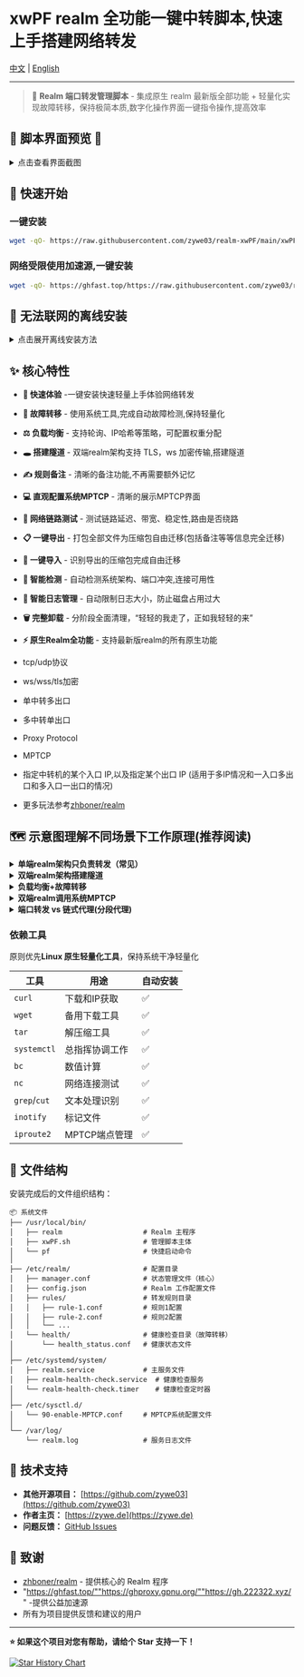 # xwPF realm 全功能一键中转脚本,快速上手搭建网络转发

[中文](README.md) | [English](README_EN.md)

---

> 🛜 **Realm 端口转发管理脚本** - 集成原生 realm 最新版全部功能 + 轻量化实现故障转移，保持极简本质,数字化操作界面一键指令操作,提高效率

## 📸 脚本界面预览 📸

<details>
<summary>点击查看界面截图</summary>

**主界面**
![主界面](https://i.mji.rip/2025/07/17/00ea7f801a89bb83cf6d4cbef4a050e5.png)

**转发配置管理**
![配置管理](https://i.mji.rip/2025/07/17/56557ca87dee48d112b735ad78e0f65e.png)

**负载均衡与故障转移**
![负载均衡+故障转移](https://i.mji.rip/2025/07/17/e545e7ee444a0a2aa3592d080678696c.png)

**中转网络链路测试功能**
![中转网络链路测试](https://i.mji.rip/2025/07/31/2c8a2d147b63c5299bbb7aa02068726e.png)

</details>

## 🚀 快速开始

### 一键安装

```bash
wget -qO- https://raw.githubusercontent.com/zywe03/realm-xwPF/main/xwPF.sh | sudo bash -s install
```

### 网络受限使用加速源,一键安装

```bash
wget -qO- https://ghfast.top/https://raw.githubusercontent.com/zywe03/realm-xwPF/main/xwPF.sh | sudo bash -s install
```

## 🧭 无法联网的离线安装

<details>
<summary>点击展开离线安装方法</summary>

适用于完全无法连接网络

**下载必要文件**

在有网络的设备上下载以下文件：
- **脚本文件下载**：[xwPF.sh](https://github.com/zywe03/realm-xwPF/raw/main/xwPF.sh) (右键点击 → 另存为)
- **Realm 程序下载**（根据系统架构选择）：

| 架构 | 适用系统 | 下载链接 | 检测命令 |
|------|----------|----------|----------|
| x86_64 | 常见64位系统 | [realm-x86_64-unknown-linux-gnu.tar.gz](https://github.com/zhboner/realm/releases/download/v2.7.0/realm-x86_64-unknown-linux-gnu.tar.gz) | `uname -m` 显示 `x86_64` |
| aarch64 | ARM64系统 | [realm-aarch64-unknown-linux-gnu.tar.gz](https://github.com/zhboner/realm/releases/download/v2.7.0/realm-aarch64-unknown-linux-gnu.tar.gz) | `uname -m` 显示 `aarch64` |
| armv7 | ARM32系统（如树莓派） | [realm-armv7-unknown-linux-gnueabihf.tar.gz](https://github.com/zhboner/realm/releases/download/v2.7.0/realm-armv7-unknown-linux-gnueabihf.tar.gz) | `uname -m` 显示 `armv7l` 或 `armv6l` |

随便创建一个目录放置脚本和压缩包文件,bash指令启动脚本选择**1. 安装配置**会优先自动检测**脚本同目录下的realm文件**进行安装

</details>

## ✨ 核心特性

- **🚀 快速体验** -一键安装快速轻量上手体验网络转发
- **🔄 故障转移** - 使用系统工具,完成自动故障检测,保持轻量化
- **⚖️ 负载均衡** - 支持轮询、IP哈希等策略，可配置权重分配
- **🕳️ 搭建隧道** - 双端realm架构支持 TLS，ws 加密传输,搭建隧道
- **✍️ 规则备注** - 清晰的备注功能,不再需要额外记忆
- **💻 直观配置系统MPTCP** - 清晰的展示MPTCP界面
- **🛜 网络链路测试** - 测试链路延迟、带宽、稳定性,路由是否绕路

- **📋 一键导出** - 打包全部文件为压缩包自由迁移(包括备注等等信息完全迁移)
- **📒 一键导入** - 识别导出的压缩包完成自由迁移
- **🔧 智能检测** - 自动检测系统架构、端口冲突,连接可用性

- **📝 智能日志管理** - 自动限制日志大小，防止磁盘占用过大
- **🗑️ 完整卸载** - 分阶段全面清理，“轻轻的我走了，正如我轻轻的来”
- **⚡ 原生Realm全功能** - 支持最新版realm的所有原生功能
- tcp/udp协议
- ws/wss/tls加密
- 单中转多出口
- 多中转单出口
- Proxy Protocol
- MPTCP
- 指定中转机的某个入口 IP,以及指定某个出口 IP (适用于多IP情况和一入口多出口和多入口一出口的情况)
- 更多玩法参考[zhboner/realm](https://github.com/zhboner/realm)

## 🗺️ 示意图理解不同场景下工作原理(推荐阅读)

<details>
<summary><strong>单端realm架构只负责转发（常见）</strong></summary>

中转机安装realm,落地机安装业务软件

中转机realm只负责原模原样把设置的监听IP：端口收到的数据包进行转发到出口机,加密解密由业务软件负责

所以整个链路的加密协议由出口机业务软件决定

![e3c0a9ebcee757b95663fc73adc4e880.png](https://i.mji.rip/2025/07/17/e3c0a9ebcee757b95663fc73adc4e880.png)

</details>

<details>
<summary><strong>双端realm架构搭建隧道</strong></summary>

中转机安装realm,落地机要安装realm和业务软件

在realm和realm之间多套一层realm支持的加密传输

#### 所以中转机realm选择的加密,伪装域名等等,必须与落地机一致,否则无法解密

![4c1f0d860cd89ca79f4234dd23f81316.png](https://i.mji.rip/2025/07/17/4c1f0d860cd89ca79f4234dd23f81316.png)

</details>

<details>
<summary><strong>负载均衡+故障转移</strong></summary>

- 同一端口转发有多个落地机
![a9f7c94e9995022557964011d35c3ad4.png](https://i.mji.rip/2025/07/15/a9f7c94e9995022557964011d35c3ad4.png)

- 前置>多中转>单落地
![2cbc533ade11a8bcbbe63720921e9e05.png](https://i.mji.rip/2025/07/17/2cbc533ade11a8bcbbe63720921e9e05.png)

- `轮询`模式 (roundrobin)

不断切换规则组里的落地机

- `IP哈希`模式 (iphash)

基于源 IP 的哈希值，决定流量走向，保证同一 IP 的请求始终落到同一落地机

- 权重即分配概率

- 故障转移

检测到某个出口故障，暂时移出负载均衡列表，恢复之后会自动添加进负载均衡列表

原生realm暂不支持故障转移

- 脚本的实现原理
```
1. systemd定时器触发 (每4秒)
   ↓
2. 执行健康检查脚本
   ↓
3. 读取规则配置文件
   ↓
4. 对每个目标执行TCP连通性检测
   ├── nc -z -w3 target port
   └── 备用: telnet target port
   ↓
5. 更新健康状态文件（原子更新）
   ├── 成功: success_count++, fail_count=0
   └── 失败: fail_count++, success_count=0
   ↓
6. 判断状态变化
   ├── 连续失败2次 → 标记为故障
   └── 连续成功2次+冷却期120秒(避免抖动频繁切换) → 标记为恢复
   ↓
7. 如有状态变化，创建更新标记文件
```

客户端可使用指令`while ($true) { (Invoke-WebRequest -Uri 'http://ifconfig.me/ip' -UseBasicParsing).Content; Start-Sleep -Seconds 1 }` 或 `while true; do curl -s ifconfig.me; echo; sleep 1; done` 实时监听IP变化情况,确定模式生效

</details>

<details>
<summary>
<strong>双端realm调用系统MPTCP</strong>
</summary>

MPTCP端点不是创建一张新的虚拟网卡，而是：
告诉MPTCP协议栈：这个IP地址可以用于MPTCP连接
指定路径：数据可以通过这个IP地址和对应的网卡传输
建立多路径：让一个TCP连接可以同时使用多个网络路径

**Q:为什么需要同时指定IP和网卡？**
网卡接口：系统需要知道这个IP地址对应哪个物理网卡，用于路由选择
IP地址：MPTCP协议需要知道可以使用哪些IP地址建立子流
192.168.1.100 dev eth0 subflow fullmesh = 告诉MPTCP可以通过eth0网卡的这个IP建立连接
10.0.0.50 dev eth1 subflow fullmesh = 告诉MPTCP可以通过eth1网卡的这个IP建立连接

如果想要更精细的控制，可以考虑：

服务端也设置signal端点：
精细化控制mptcp

</details>

<details>
<summary><strong>端口转发 vs 链式代理(分段代理)</strong></summary>

容易搞混的两个概念

**简单理解**

端口转发只负责把某个端口的流量转发到另一个端口

链式代理是这样

分成了两段代理链,所以又称为分段代理,二级代理（有机会再细讲配置）

**各有各的优点**看使用场景 | 注意有的机不允许安装代理 | 不过某些场景链式会很灵活

| 链式代理 (Chained Proxy) | 端口转发 (Port Forwarding) |
| :------------------- | :--------------------- |
| 链路的机都要安装代理软件           | 中转机安装转发,出口机安装代理        |
| 配置文件复杂度较高            | 配置文件复杂度低（L4层转发）        |
| 会有每跳解包/封包开销          | 原生 TCP/UDP 透传，理论上更快    |
| 出站控制分流更精确（每跳配置出口）    | 难出站控制                  |

</details>

### 依赖工具
原则优先**Linux 原生轻量化工具**，保持系统干净轻量化

| 工具 | 用途 | 自动安装 |
|------|------|------|
| `curl` | 下载和IP获取 | ✅ |
| `wget` | 备用下载工具 | ✅ |
| `tar` | 解压缩工具 | ✅ |
| `systemctl` |总指挥协调工作 | ✅ |
| `bc` | 数值计算 | ✅ |
| `nc` | 网络连接测试 | ✅ |
| `grep`/`cut` | 文本处理识别 | ✅ |
| `inotify` | 标记文件 | ✅ |
| `iproute2` | MPTCP端点管理 | ✅ |

## 📁 文件结构

安装完成后的文件组织结构：

```
📦 系统文件
├── /usr/local/bin/
│   ├── realm                    # Realm 主程序
│   ├── xwPF.sh                  # 管理脚本主体
│   └── pf                       # 快捷启动命令
│
├── /etc/realm/                  # 配置目录
│   ├── manager.conf             # 状态管理文件（核心）
│   ├── config.json              # Realm 工作配置文件
│   ├── rules/                   # 转发规则目录
│   │   ├── rule-1.conf          # 规则1配置
│   │   ├── rule-2.conf          # 规则2配置
│   │   └── ...
│   └── health/                  # 健康检查目录（故障转移）
│       └── health_status.conf   # 健康状态文件
│
├── /etc/systemd/system/
│   ├── realm.service            # 主服务文件
│   ├── realm-health-check.service  # 健康检查服务
│   └── realm-health-check.timer    # 健康检查定时器
│
├── /etc/sysctl.d/
│   └── 90-enable-MPTCP.conf     # MPTCP系统配置文件
│
└── /var/log/
    └── realm.log                # 服务日志文件
```

## 🤝 技术支持

- **其他开源项目：** [https://github.com/zywe03](https://github.com/zywe03)
- **作者主页：** [https://zywe.de](https://zywe.de)
- **问题反馈：** [GitHub Issues](https://github.com/zywe03/realm-xwPF/issues)

## 🙏 致谢

- [zhboner/realm](https://github.com/zhboner/realm) - 提供核心的 Realm 程序
- "https://ghfast.top/""https://ghproxy.gpnu.org/""https://gh.222322.xyz/"  -提供公益加速源
- 所有为项目提供反馈和建议的用户

---

**⭐ 如果这个项目对您有帮助，请给个 Star 支持一下！**

[![Star History Chart](https://api.star-history.com/svg?repos=zywe03/realm-xwPF&type=Date)](https://www.star-history.com/#zywe03/realm-xwPF&Date)